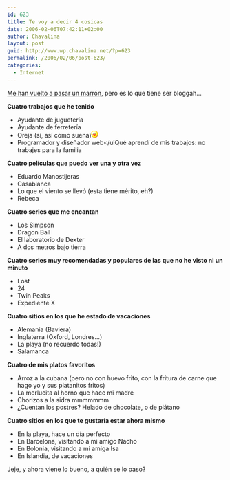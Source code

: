```yaml
---
id: 623
title: Te voy a decir 4 cosicas
date: 2006-02-06T07:42:11+02:00
author: Chavalina
layout: post
guid: http://www.wp.chavalina.net/?p=623
permalink: /2006/02/06/post-623/
categories:
  - Internet
---
```

<a href="http://www.criteriondg.info/wordpress/archives/2006/02/06/meme-again-de-4-en-4/" target="_blank">Me han vuelto a pasar un marrón</a>, pero es lo que tiene ser bloggah…

**Cuatro trabajos que he tenido** 

  * Ayudante de jugueter&iacute;a
  * Ayudante de ferreter&iacute;a
  * Oreja (s&iacute;, as&iacute; como suena)![emo](/imagenes/emoticonos/risa.gif) 
  * Programador y dise&ntilde;ador web</ulQué aprend&iacute; de mis trabajos: no trabajes para la familia
  
**Cuatro pel&iacute;culas que puedo ver una y otra vez** </p> 

  * Eduardo Manostijeras
  * Casablanca
  * Lo que el viento se llevó (esta tiene mérito, eh?)
  * Rebeca

**Cuatro series que me encantan** 

  * Los Simpson
  * Dragon Ball
  * El laboratorio de Dexter
  * A dos metros bajo tierra

**Cuatro series muy recomendadas y populares de las que no he visto ni un minuto** 

  * Lost
  * 24
  * Twin Peaks
  * Expediente X

**Cuatro sitios en los que he estado de vacaciones** 

  * Alemania (Baviera)
  * Inglaterra (Oxford, Londres…)
  * La playa (no recuerdo todas!)
  * Salamanca

**Cuatro de mis platos favoritos** 

  * Arroz a la cubana (pero no con huevo frito, con la fritura de carne que hago yo y sus platanitos fritos)
  * La merlucita al horno que hace mi madre
  * Chorizos a la sidra mmmmmmm
  * &iquest;Cuentan los postres? Helado de chocolate, o de plátano

**Cuatro sitios en los que te gustar&iacute;a estar ahora mismo** 

  * En la playa, hace un d&iacute;a perfecto
  * En Barcelona, visitando a mi amigo Nacho
  * En Bolonia, visitando a mi amiga Isa
  * En Islandia, de vacaciones

Jeje, y ahora viene lo bueno, a quién se lo paso?
